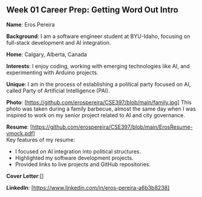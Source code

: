 ## Week 01 Career Prep: Getting Word Out Intro

**Name**: Eros Pereira

**Background**: I am a software engineer student at BYU-Idaho, focusing on full-stack development and AI integration.

**Home**: Calgary, Alberta, Canada

**Interests**: I enjoy coding, working with emerging technologies like AI, and experimenting with Arduino projects.

**Unique**: I am in the process of establishing a political party focused on AI, called Party of Artificial Intelligence (PAI).

**Photo**: [https://github.com/erospereira/CSE397/blob/main/family.jpg] 
This photo was taken during a family barbecue, almost the same day when  I was inspired to work on my senior project related to AI and city governance.

**Resume**: [https://github.com/erospereira/CSE397/blob/main/ErosResume-vmock.pdf]  
Key features of my resume:
- I focused on AI integration into political structures.
- Highlighted my software development projects.
- Provided links to live projects and GitHub repositories.

**Cover Letter**:[]

**LinkedIn**: [https://www.linkedin.com/in/eros-pereira-a6b3b8238]


